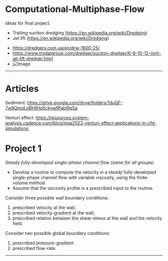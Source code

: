 # Computational-Multiphase-Flow

Ideas for final project:
- Trailing suction dredging (https://en.wikipedia.org/wiki/Dredging)
- Jet lift (https://en.wikipedia.org/wiki/Dredging)
* https://dredgers.com.ua/en/drw-1600-25/
* https://www.trodatgroup.com/dredger/suction-dredger/6-8-10-12-inch-jet-lift-dredger.html
* ![image](https://user-images.githubusercontent.com/70904313/220875658-73720f7c-849f-4146-a726-9e739928c15c.png)
---

# Articles
Sediment:
https://drive.google.com/drive/folders/1duQF-7w8QmqLvBh9Hq5cknwRfabj9qSa

Venturi effect:
https://resources.system-analysis.cadence.com/blog/msa2022-venturi-effect-applications-in-cfd-simulations



# Project 1
*Steady fully-developed single-phase channel flow (same for all groups)*
 - Develop a routine to compute the velocity in a steady fully-developed single-phase
channel flow with variable viscosity, using the finite-volume method. 
- Assume that the viscosity profile is a prescribed input to the routine. 

Consider three possible wall boundary
conditions: 
1. prescribed velocity at the wall,
2. prescribed velocity-gradient at the wall,
3. prescribed relation between the shear-stress at the wall and the velocity field.

Consider two possible global boundary conditions: 
1. prescribed pressure-gradient
2. prescribed flow-rate.

---
